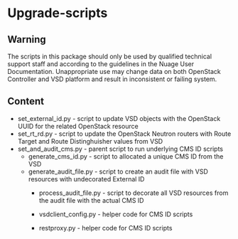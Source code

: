 # Upgrade-scripts

## Warning

The scripts in this package should only be used by qualified technical support staff and according to the guidelines in 
the Nuage User Documentation. Unappropriate use may change data on both OpenStack Controller and VSD platform and result 
in inconsistent or failing system.

## Content
- set_external_id.py 	- script to update VSD objects with the OpenStack UUID for the related OpenStack resource
- set_rt_rd.py - script to update the OpenStack Neutron routers with Route Target and Route Distinghuisher values from VSD
- set_and_audit_cms.py - parent script to run underlying CMS ID scripts
  - generate_cms_id.py - script to allocated a unique CMS ID from the VSD 
  - generate_audit_file.py 	- script to create an audit file with VSD resources with undecorated External ID
	- process_audit_file.py - script to decorate all VSD resources from the audit file with the actual CMS ID
	
	- vsdclient_config.py - helper code for CMS ID scripts
	- restproxy.py - helper code for CMS ID scripts
